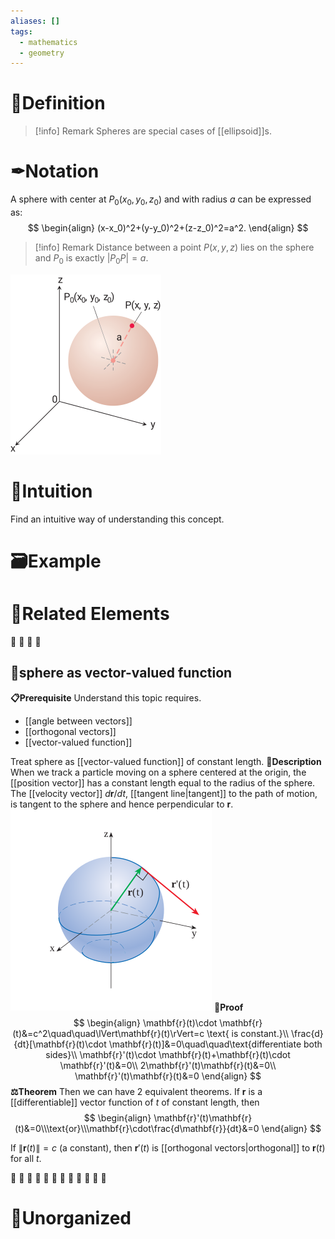 ```yaml
---
aliases: []
tags:
  - mathematics
  - geometry
---
```



# 📝Definition

> [!info] Remark
> Spheres are special cases of [[ellipsoid]]s.

# ✒Notation
A sphere with center at $P_0(x_0,y_0,z_0)$ and with radius $a$ can be expressed as:
$$
\begin{align}
(x-x_0)^2+(y-y_0)^2+(z-z_0)^2=a^2.
\end{align}
$$
> [!info] Remark
> Distance between a point $P(x,y,z)$ lies on the sphere and $P_0$ is exactly $|P_0 P|=a$.

![|200](../assets/sphere.svg)

# 🧠Intuition
Find an intuitive way of understanding this concept.

# 🗃Example


# 🌱Related Elements
🥭
🍎
🍏
🍅
## 🍇sphere as vector-valued function
**📋Prerequisite**
Understand this topic requires.
- [[angle between vectors]]
- [[orthogonal vectors]]
- [[vector-valued function]]

Treat sphere as [[vector-valued function]] of constant length.
**📝Description**
When we track a particle moving on a sphere centered at the origin, the [[position vector]] has a constant length equal to the radius of the sphere. The [[velocity vector]] $d\mathbf{r}/dt$, [[tangent line|tangent]] to the path of motion, is tangent to the sphere and hence perpendicular to $\mathbf{r}$.
![|300](../assets/vector_function_constant_length.svg)
**📏Proof**
$$
\begin{align}
\mathbf{r}(t)\cdot \mathbf{r}(t)&=c^2\quad\quad\lVert\mathbf{r}(t)\rVert=c \text{ is constant.}\\
\frac{d}{dt}[\mathbf{r}(t)\cdot \mathbf{r}(t)]&=0\quad\quad\text{differentiate both sides}\\
\mathbf{r}'(t)\cdot \mathbf{r}(t)+\mathbf{r}(t)\cdot \mathbf{r}'(t)&=0\\
2\mathbf{r}'(t)\mathbf{r}(t)&=0\\
\mathbf{r}'(t)\mathbf{r}(t)&=0
\end{align}
$$
**⚖Theorem**
Then we can have 2 equivalent theorems.
If $\mathbf{r}$ is a [[differentiable]] vector function of $t$ of constant length, then
$$
\begin{align}
\mathbf{r}'(t)\mathbf{r}(t)&=0\\\text{or}\\\mathbf{r}\cdot\frac{d\mathbf{r}}{dt}&=0
\end{align}
$$

If $\lVert \mathbf{r}(t) \rVert=c$ (a constant), then $\mathbf{r}'(t)$ is [[orthogonal vectors|orthogonal]] to $\mathbf{r}(t)$ for all $t$.


🍈
🍉
🍊
🍌
🍍
🍑
🍒
🍓
🥑
🥝
🍋
🍐


# 🍂Unorganized